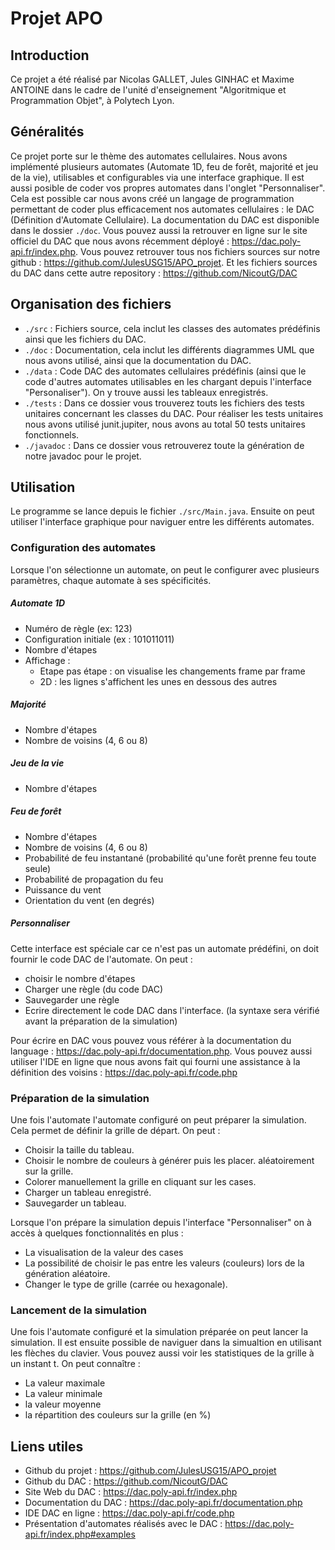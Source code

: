 # Projet APO
## Introduction
Ce projet a été réalisé par Nicolas GALLET, Jules GINHAC et Maxime ANTOINE dans le cadre de l'unité d'enseignement "Algoritmique et Programmation Objet", à Polytech Lyon.
## Généralités
Ce projet porte sur le thème des automates cellulaires. Nous avons implémenté plusieurs automates (Automate 1D, feu de forêt, majorité et jeu de la vie), utilisables et configurables via une interface graphique. Il est aussi posible de coder vos propres automates dans l'onglet "Personnaliser".
Cela est possible car nous avons créé un langage de programmation permettant de coder plus efficacement nos automates cellulaires : le DAC (Définition d'Automate Cellulaire). La documentation du DAC est disponible dans le dossier `./doc`. Vous pouvez aussi la retrouver en ligne sur le site officiel du DAC que nous avons récemment déployé : https://dac.poly-api.fr/index.php.
Vous pouvez retrouver tous nos fichiers sources sur notre github : https://github.com/JulesUSG15/APO_projet.
Et les fichiers sources du DAC dans cette autre repository : https://github.com/NicoutG/DAC

## Organisation des fichiers
- `./src` : Fichiers source, cela inclut les classes des automates prédéfinis ainsi que les fichiers du DAC.
- `./doc` : Documentation, cela inclut les différents diagrammes UML que nous avons utilisé, ainsi que la documentation du DAC.
- `./data` : Code DAC des automates cellulaires prédéfinis (ainsi que le code d'autres automates utilisables en les chargant depuis l'interface "Personaliser"). On y trouve aussi les tableaux enregistrés.
- `./tests` : Dans ce dossier vous trouverez touts les fichiers des tests unitaires concernant les classes du DAC. Pour réaliser les tests unitaires nous avons utilisé junit.jupiter, nous avons au total 50 tests unitaires fonctionnels.
- `./javadoc` : Dans ce dossier vous retrouverez toute la génération de notre javadoc pour le projet.


## Utilisation
Le programme se lance depuis le fichier `./src/Main.java`.
Ensuite on peut utiliser l'interface graphique pour naviguer entre les différents automates.

### Configuration des automates
Lorsque l'on sélectionne un automate, on peut le configurer avec plusieurs paramètres, chaque automate à ses spécificités.
##### Automate 1D
- Numéro de règle (ex: 123)
- Configuration initiale (ex : 101011011)
- Nombre d'étapes
- Affichage :
    - Etape pas étape : on visualise les changements frame par frame
    - 2D : les lignes s'affichent les unes en dessous des autres
##### Majorité
- Nombre d'étapes
- Nombre de voisins (4, 6 ou 8)
##### Jeu de la vie
- Nombre d'étapes
##### Feu de forêt 
- Nombre d'étapes
- Nombre de voisins (4, 6 ou 8)
- Probabilité de feu instantané (probabilité qu'une forêt prenne feu toute seule)
- Probabilité de propagation du feu
- Puissance du vent
- Orientation du vent (en degrés)
##### Personnaliser
Cette interface est spéciale car ce n'est pas un automate prédéfini, on doit fournir le code DAC de l'automate.
On peut :
- choisir le nombre d'étapes
- Charger une règle (du code DAC)
- Sauvegarder une règle
- Ecrire directement le code DAC dans l'interface. (la syntaxe sera vérifié avant la préparation de la simulation)

Pour écrire en DAC vous pouvez vous référer à la documentation du language : https://dac.poly-api.fr/documentation.php. Vous pouvez aussi utiliser l'IDE en ligne que nous avons fait qui fourni une assistance à la définition des voisins : https://dac.poly-api.fr/code.php 

### Préparation de la simulation
Une fois l'automate l'automate configuré on peut préparer la simulation. Cela permet de définir la grille de départ.
On peut :
- Choisir la taille du tableau.
- Choisir le nombre de couleurs à générer puis les placer. aléatoirement sur la grille.
- Colorer manuellement la grille en cliquant sur les cases.
- Charger un tableau enregistré.
- Sauvegarder un tableau.

Lorsque l'on prépare la simulation depuis l'interface "Personnaliser" on à accès à quelques fonctionnalités en plus :
- La visualisation de la valeur des cases
- La possibilité de choisir le pas entre les valeurs (couleurs) lors de la génération aléatoire.
- Changer le type de grille (carrée ou hexagonale).

### Lancement de la simulation
Une fois l'automate configuré et la simulation préparée on peut lancer la simulation.
Il est ensuite possible de naviguer dans la simualtion en utilisant les flèches du clavier. Vous pouvez aussi voir les statistiques de la grille à un instant t. On peut connaître :
- La valeur maximale
- La valeur minimale
- la valeur moyenne
- la répartition des couleurs sur la grille (en %)

## Liens utiles
- Github du projet : https://github.com/JulesUSG15/APO_projet
- Github du DAC : https://github.com/NicoutG/DAC
- Site Web du DAC : https://dac.poly-api.fr/index.php
- Documentation du DAC : https://dac.poly-api.fr/documentation.php
- IDE DAC en ligne : https://dac.poly-api.fr/code.php
- Présentation d'automates réalisés avec le DAC : https://dac.poly-api.fr/index.php#examples
